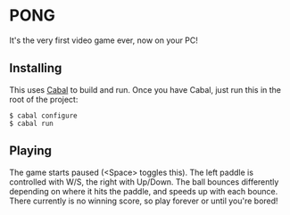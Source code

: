 PONG
====

It's the very first video game ever, now on your PC!

Installing
----------

This uses [Cabal](http://www.haskell.org/cabal/download.html) to build
and run. Once you have Cabal, just run this in the root of the
project:

    $ cabal configure
    $ cabal run

Playing
-------

The game starts paused (\<Space\> toggles this). The left paddle is
controlled with W/S, the right with Up/Down. The ball bounces
differently depending on where it hits the paddle, and speeds up with
each bounce. There currently is no winning score, so play forever or
until you're bored!

